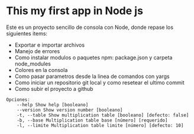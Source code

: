# This my first app in Node js

Este es un proyecto sencillo de consola con Node, donde repase los siguientes items:

- Exportar e importar archivos
- Manejo de errores
- Como instalar modulos o paquetes npm: package.json y carpeta node_modules
- Colores en la consola
- Como pasar parametros desde la linea de comandos con yargs
- Como iniciar un repositorio git local y como resetear el ultimo commit
- Como subir el proyecto a github

```
Opciones:
	--help Show help [booleano]
	--version Show version number [booleano]
	-t, --table Show multiplication table [booleano] [defecto: false]
	-b, --base Multiplication table base [número] [requerido]
	-l, --limite Multiplication table limite [número] [defecto: 10]

```
